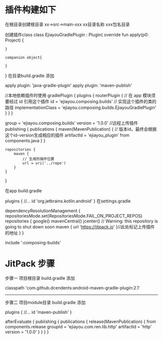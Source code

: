 # 插件构建如下

在根目录创建根目录 xx->src->main-xxx
xx目录名称
xxx包名目录

创建插件class
class EjiayouGradlePlugin : Plugin<Project>{
override fun apply(p0: Project) {

    }

    companion object{

    }
}
在目录build.gradle
添加

apply plugin: 'java-gradle-plugin'
apply plugin: 'maven-publish'


//本地依赖插件时使用
gradlePlugin {
    plugins {
        routerPlugin {
        // 在 app 模块须要经过 id 引用这个插件
        id = 'ejiayou.composing.builds'
        // 实现这个插件的类的路径
        implementationClass = 'ejiayou.composing.builds.EjiayouGradlePlugin'
        }
    }
}


group = 'ejiayou.composing.builds'
version = '1.0.0'
//远程上传插件
publishing {
    publications {
        maven(MavenPublication) {
        // 版本id，最终会根据这个id-version生成相应的插件
        artifactId = 'ejiayou_plugin'
        from components.java
    }
}

    repositories {
        maven {
            // 生成的插件位置
            url = uri('../repo')
        }
    }
}

在app build.gradle

plugins {
    //...
    id 'org.jetbrains.kotlin.android'
}
在settings.gradle

dependencyResolutionManagement {
repositoriesMode.set(RepositoriesMode.FAIL_ON_PROJECT_REPOS)
    repositories {
        google()
        mavenCentral()
        jcenter() // Warning: this repository is going to shut down soon
        maven { url 'https://jitpack.io' }//此处标记上传插件的地址
    }
}


include ':composing-builds'


# JitPack 步骤

步骤一 项目根目录 build.gradle 添加

classpath 'com.github.dcendents:android-maven-gradle-plugin:2.1'


------------------------------------------------------------------------------------------------------------------------


步骤二 项目module目录 build.gradle 添加

plugins { //... id 'maven-publish' }

afterEvaluate { publishing { publications { release(MavenPublication) { from components.release
groupId = 'ejiayou.com.ren.lib.http' artifactId = 'http' version = '1.0.0' } } } }